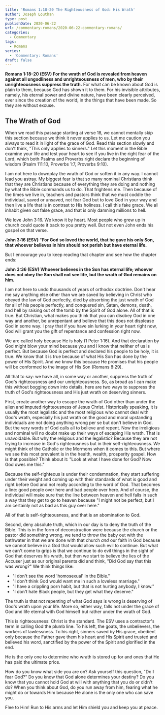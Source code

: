 ```yaml
---
title: 'Romans 1:18-20 The Righteousness of God: His Wrath'
author: Joseph Louthan
type: post
publishDate: 2020-06-22
url: /commentary-romans/2020-06-22-commentary-romans/
categories:
  - Commentary
tags:
  - Romans
series:
  - 'Commentary: Romans'
draft: false
---
```


**Romans 1:18–20 (ESV) For the wrath of God is revealed from heaven against all ungodliness and unrighteousness of men, who by their unrighteousness suppress the truth.** For what can be known about God is plain to them, because God has shown it to them. For his invisible attributes, namely, his eternal power and divine nature, have been clearly perceived, ever since the creation of the world, in the things that have been made. So they are without excuse.

## The Wrath of God

When we read this passage starting at verse 18, we cannot mentally skip this section because we think it never applies to us. Let me caution you always to read it in light of the grace of God. Read this section slowly and don't think, "This only applies to sinners." Let this moment in the Bible examine your life and test your heart to see if you live in the right fear of the Lord, which both Psalms and Proverbs right declare the beginning of wisdom (Psalm 111:10, Proverbs 1:7, Proverbs 9:10).

I am not here to downplay the wrath of God or soften it in any way. I cannot lead you astray. My biggest fear is that so many nominal Christians think that they are Christians because of everything they are doing and nothing by what the Bible commands us to do. That frightens me. Then because of the times we live in, teachers and pastors think that we must coddle the individual, saved or unsaved, not fear God but to love God in your way and then live a life that is in contrast to His holiness. I call this fake grace. We all inhabit given out false grace, and that is only damning millions to hell.

We love John 3:16. We know it by heart. Most people who grew up in church could quote it back to you pretty well. But not even John ends his gospel on that verse.

**John 3:16 (ESV) "For God so loved the world, that he gave his only Son, that whoever believes in him should not perish but have eternal life.**

But I encourage you to keep reading that chapter and see how the chapter ends:

**John 3:36 (ESV) Whoever believes in the Son has eternal life; whoever does not obey the Son shall not see life, but the wrath of God remains on him.**

I am not here to undo thousands of years of orthodox doctrine. Don't hear me say anything else other than we are saved by believing in Christ who obeyed the law of God perfectly, died by absorbing the just wrath of God for all of his people perfectly, and conquered sin, Satan, demons, death, and hell by raising out of the tomb by the Spirit of God alone. All of that is true. But Christian, what makes you think that you can disobey God in one way and another, be unrepentant and believe that this does not displease God in some way. I pray that if you have sin lurking in your heart right now, God will grant you the gift of repentance and confession right now.

We are called holy because He is holy (1 Peter 1:16). And that declaration by God might blow your mind because you and I know that neither of us is perfect. But because God is perfect and declared his people to be holy, it is true. We know that it is true because of what His Son has done by the power of His Spirit. And we know this because He promises that his people will be conformed to the image of His Son (Romans 8:29).

All that to say: we have all, in some way or another, suppress the truth of God's righteousness and our unrighteousness. So, as broad as I can make this without bogging down into details, here are two ways to suppress the truth of God's righteousness and His just wrath on deserving sinners.

First, create another way to escape the wrath of God other than under the alien and imputed righteousness of Jesus Christ. Historically speaking, it is usually the most legalistic and the most religious who cannot deal with God's wrath, especially his just wrath on the good and moral upstanding individuals are not doing anything wrong per se but don't believe in God. But the very words of God calls all to believe and repent. Now the irreligious and nominal will no doubt make up their ways of escaping His wrath. That is unavoidable. But why the religious and the legalistic? Because they are not trying to increase in God's righteousness but in their self-righteousness. We might think of the Catholic or the Mormons when it comes to this. But where we see this most prevalent is in the health, wealth, prosperity gospel. How is that possible? Think about it: "Look at what I have done for God? Now God owes me this."

Because the self-righteous is under their condemnation, they start suffering under their weight and coming up with their standards of what is good and right before God and not really according to the word of God. That becomes a line: good people over here and bad people over here. And of course, the individual will make sure that the line between heaven and hell falls in such a way that they get to go to heaven because "I might not be perfect, but I am certainly not as bad as this guy over here."

All of that is self-righteousness, and that is an abomination to God.

Second, deny absolute truth, which in our day is to deny the truth of the Bible. This is in the form of deconstruction were because the church or the pastor did something wrong, we tend to throw the baby out with the bathwater in that we are done with that church *and* our faith in God because we cannot believe in a God that would allow such evil to continue. But what we can't come to grips is that we continue to do evil things in the sight of God that deserves his wrath, but then we start to believe the lies of the Accuser just as our original parents did and think, "Did God say that this was wrong?" We think things like:

- "I don't see the word 'homosexual' in the Bible."
- "I don't think God would want me in such a loveless marriage."
- "I have a crippling porn habit, but that is not hurting anybody, I know."
- "I don't hate Black people, but they get what they deserve."

The truth is that not repenting of what God says is wrong is deserving of God's wrath upon your life. More so, either way, falls not under the grace of God and life eternal with God himself but rather under the wrath of God.

This is righteousness: Christ is the standard. The ESV uses a contractor's term in calling God the plumb line. To his left, the goats, the unbelievers, the workers of lawlessness. To his right, sinners saved by His grace, obedient only because the Father gave them his heart and His Spirit and trusted and believed his word, sanctified by the power of the Spirit and glorified in the end.

He is the only one to determine who wrath is stored up for and ones that He has paid the ultimate price.

How do you know what side you are on? Ask yourself this question, "Do I fear God?" Do you know that God alone determines your destiny? Do you know that you cannot hold God at will with anything that you do or didn't do? When you think about God, do you run away from him, fearing what he might do or towards Him because He alone is the only one who can save you.

Flee to Him! Run to His arms and let Him shield you and keep you at peace.
